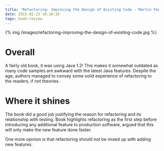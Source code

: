 ```yaml
---
title: 'Refactoring: Improving the Design of Existing Code - Martin Fowler'
date: 2015-02-23 16:18:35
tags: book-review
---
```


{% img /images/refactoring-improving-the-design-of-existing-code.jpg %}

Overall
===
A fairly old book, it was using Java 1.2! This makes it somewhat outdated as many code samples are awkward with the latest Java features. Despite the age, authors managed to convey some solid experience of refactoring to the readers, if not theories.

Where it shines
===
The book did a good job justifying the reason for refactoring and its relationship with testing. Book highlights refactoring as the first step before introducing any additional feature to production software, argued that this will only make the new feature done faster.

One more opinion is that refactoring should not be mixed up with adding new features.



